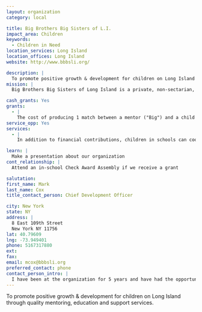 ```yaml
---
layout: organization
category: local

title: Big Brothers Big Sisters of L.I.
impact_area: Children
keywords: 
  - Children in Need
location_services: Long Island
location_offices: Long Island
website: http://www.bbbsli.org/‎

description: |
  To promote positive growth & development for children on Long Island through quality mentoring, education and support services.
mission: |
  Big Brothers Big Sisters of Long Island is a private, non-sectarian, not-for-profit, tax exempt organization. Incorporated in 1977, Big Brothers Big Sisters of Long Island is one of more than 450 agencies in the country affiliated with the national organization, BBBSA of America. Our mission is to promote the positive growth and development of Long Island's children by providing families with quality mentoring, education and support services.

cash_grants: Yes
grants: 
  - |
    The cost of producing 1 match between a mentor ("Big") and a child ("Little") is approximately $1,500.  Our organization currently has more than 250 matches on Long Island and look to raise more and more money each year to be able to service the 100-plus children on our waiting list.
service_opp: Yes
services: 
  - |
    In addition to financial contributions, children in schools can coordinate clothing drives for the families in our mentoring program.

learn: |
  Make a presentation about our organization
cont_relationship: |
  Attend an in-school Check Award Assembly if we receive a grant

salutation: 
first_name: Mark
last_name: Cox
title_contact_person: Chief Development Officer

city: New York
state: NY
address: |
  8 East 109th Street  
  New York NY 11756
lat: 40.79609
lng: -73.949401
phone: 5167317880
ext: 
fax: 
email: mcox@bbbsli.org
preferred_contact: phone
contact_person_intro: |
  I have been at the organization for 5 years and have had the opportunity to receive donations from schools in our local area.  Thanks to these donations I have seen the impact first hand on the children who are matched with a Big Brother or Big Sister.
---
```

To promote positive growth & development for children on Long Island through quality mentoring, education and support services.